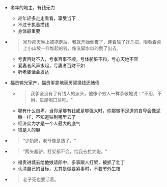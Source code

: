 - 老年的地主，有钱无力
  - 趁年轻多走走看看，享受当下
  - 不过于执着攒钱
  - 身体最重要

- > 家珍那天晚上被拖走后，我就开始倒霉了，连着输了好几把，眼看着桌上小山坡一样堆起的钱，像洗脚水似的倒了出去。
  - 亏妻百财不入，亏孝百事不顺，亏体腑脏不和，亏心天地不容
  - 爱妻者风声水起，亏妻者百财不如
  - 听老婆话会发达

- 福贵输光家产，福贵爹拿地契房契换钱还赌债
  - > 我爹全没有了有钱人的派头，他像个穷人一样恭敬地说：“不用，不用，进屋喝口茶吧。​”
  - 哪有什么自卑，当你足够有钱或足够强大时，你那微不足道的自卑会像泥鳅一样，不知道钻到哪里去了
  - 经济实力才是一个人最大的底气
  - 钱是人的胆

- > “少奶奶，老爷像是熟了。​”

- > “两头蠢驴，打架都不会，给我去拉大炮。​”
  - 福贵进城去给他娘请郎中，多事跟人打架，被抓了壮丁
  - 认清自己的目标，尤其是做要紧事时，不要节外生枝

- > 老子死也要活着。